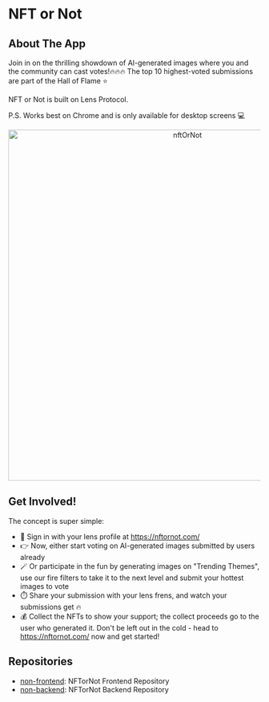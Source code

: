# NFT or Not

## About The App
Join in on the thrilling showdown of AI-generated images where you and the community can cast votes!🔥🔥🔥
The top 10 highest-voted submissions are part of the Hall of Flame ⭐️

NFT or Not is built on Lens Protocol.

P.S. Works best on Chrome and is only available for desktop screens 💻

<p align="center" width="100%">
   <img width="700" alt="nftOrNot" src="https://user-images.githubusercontent.com/41750237/222045875-400ea35b-2b48-4edf-bb3c-bc6c3e3e5889.png">
</p>

## Get Involved!
The concept is super simple:
- :herb: Sign in with your lens profile at https://nftornot.com/
- :point_right: Now, either start voting on AI-generated images submitted by users already
- :magic_wand: Or participate in the fun by generating images on "Trending Themes", use our fire filters to take it to the next level and submit your hottest images to vote
- :stopwatch: Share your submission with your lens frens, and watch your submissions get :fire:
- :moneybag: Collect the NFTs to show your support; the collect proceeds go to the user who generated it.
Don't be left out in the cold - head to https://nftornot.com/ now and get started! 

## Repositories
- [non-frontend](https://github.com/NFTorNOT/non-frontend): NFTorNot Frontend Repository
- [non-backend](https://github.com/NFTorNOT/non-backend): NFTorNot Backend Repository
